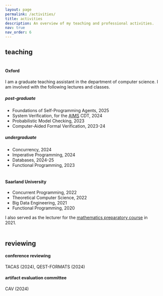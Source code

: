 ```yaml
---
layout: page
permalink: /activities/
title: activities
description: An overview of my teaching and professional activities.
nav: true
nav_order: 6
---
```




## teaching

<span style="display:block; height:3px;"></span>

#### Oxford 

I am a graduate teaching assistant in the department of computer science. I am involved with the following lectures and classes.

##### post-graduate 
- Foundations of Self-Programming Agents, 2025
- System Verification, for the <a href="https://aims.robots.ox.ac.uk/">AIMS</a> CDT, 2024
- Probabilistic Model Checking, 2023
- Computer-Aided Formal Verification, 2023-24

##### undergraduate

- Concurrency, 2024
- Imperative Programming, 2024
- Databases, 2024-25
- Functional Programming, 2023

<span style="display:block; height:3px;"></span>

#### Saarland University

- Concurrent Programming, 2022
- Theoretical Computer Science, 2022
- Big Data Engineering, 2021
- Functional Programming, 2020

I also served as the lecturer for the <a href="https://vorkurs.cs.uni-saarland.de/cms/ss21/contents/view/10">mathematics preparatory course</a> in 2021.

<span style="display:block; height:3px;"></span>

## reviewing
<span style="display:block; height:0px;"></span>
#### conference reviewing 
TACAS (2024), QEST-FORMATS (2024)

#### artifact evaluation committee
CAV (2024)